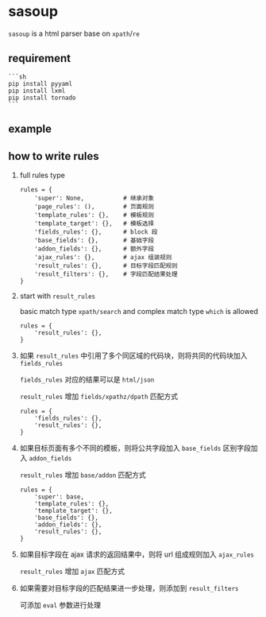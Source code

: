 # sasoup

`sasoup` is a html parser base on `xpath`/`re`

## requirement

    ```sh
    pip install pyyaml
    pip install lxml
    pip install tornado
    ```

## example

## how to write rules

1. full rules type

   ```
   rules = {
       'super': None,           # 继承对象
       'page_rules': (),        # 页面规则
       'template_rules': {},    # 模板规则
       'template_target': {},   # 模板选择
       'fields_rules': {},      # block 段
       'base_fields': {},       # 基础字段
       'addon_fields': {},      # 额外字段
       'ajax_rules': {},        # ajax 组装规则
       'result_rules': {},      # 目标字段匹配规则
       'result_filters': {},    # 字段匹配结果处理
   }
   ```
2. start with `result_rules`

   basic match type `xpath/search` and complex match type `which` is allowed

   ```
   rules = {
       'result_rules': {},
   }
   ```

3. 如果 `result_rules` 中引用了多个同区域的代码块，则将共同的代码块加入 `fields_rules`

   `fields_rules` 对应的结果可以是 `html/json`

   `result_rules` 增加 `fields/xpathz/dpath` 匹配方式

   ```
   rules = {
       'fields_rules': {},
       'result_rules': {},
   }
   ```
4. 如果目标页面有多个不同的模板，则将公共字段加入 `base_fields` 区别字段加入 `addon_fields`

   `result_rules` 增加 `base/addon` 匹配方式

   ```
   rules = {
       'super': base,
       'template_rules': {},
       'template_target': {},
       'base_fields': {},
       'addon_fields': {},
       'result_rules': {},
   }
   ```
5. 如果目标字段在 ajax 请求的返回结果中，则将 url 组成规则加入 `ajax_rules`

   `result_rules` 增加 `ajax` 匹配方式
6. 如果需要对目标字段的匹配结果进一步处理，则添加到 `result_filters`

   可添加 `eval` 参数进行处理
